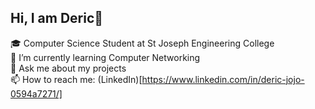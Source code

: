 ## Hi, I am Deric👋

🎓 Computer Science Student at St Joseph Engineering College<br>
🌱 I’m currently learning Computer Networking<br>
💬 Ask me about my projects<br>
📫 How to reach me: (LinkedIn)[https://www.linkedin.com/in/deric-jojo-0594a7271/]
